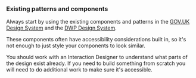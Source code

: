 ### Existing patterns and components

Always start by using the existing components and patterns in the [GOV.UK Design System](https://design-system.service.gov.uk/) and the [DWP Design System](https://design-system.dwp.gov.uk/index).

These components often have accessibility considerations built in, so it's not enough to just style your components to look similar.

You should work with an Interaction Designer to understand what parts of the design exist already. If you need to build something from scratch you will need to do additional work to make sure it's accessible.
